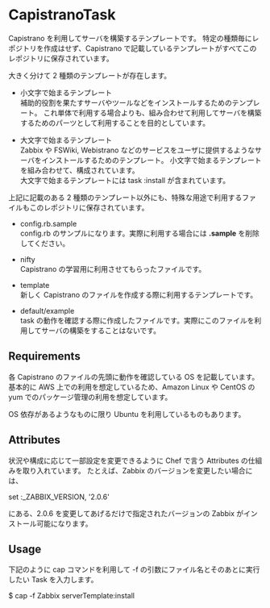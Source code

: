 CapistranoTask
==============
Capistrano を利用してサーバを構築するテンプレートです。
特定の種類毎にレポジトリを作成はせず、Capistrano で記載しているテンプレートがすべてこのレポジトリに保存されています。

大きく分けて 2 種類のテンプレートが存在します。

* 小文字で始まるテンプレート  
補助的役割を果たすサーバやツールなどをインストールするためのテンプレート。
これ単体で利用する場合よりも、組み合わせて利用してサーバを構築するためのパーツとして利用することを目的としています。

* 大文字で始まるテンプレート  
Zabbix や FSWiki, Webistrano などのサービスをユーザに提供するようなサーバをインストールするためのテンプレート。
小文字で始まるテンプレートを組み合わせて、構成されています。  
大文字で始まるテンプレートには task :install が含まれています。


上記に記載のある 2 種類のテンプレート以外にも、特殊な用途で利用するファイルもこのレポジトリに保存されています。

* config.rb.sample  
config.rb のサンプルになります。実際に利用する場合には **.sample** を削除してください。

* nifty  
Capistrano の学習用に利用させてもらったファイルです。

* template  
新しく Capistrano のファイルを作成する際に利用するテンプレートです。


* default/example  
task の動作を確認する際に作成したファイルです。実際にこのファイルを利用してサーバの構築をすることはないです。


Requirements
------------
各 Capistrano のファイルの先頭に動作を確認している OS を記載しています。
基本的に AWS 上での利用を想定しているため、Amazon Linux や CentOS の yum でのパッケージ管理の利用を想定しています。

OS 依存があるようなものに限り Ubuntu を利用しているものもあります。


Attributes
----------
状況や構成に応じて一部設定を変更できるように Chef で言う Attributes の仕組みを取り入れています。
たとえば、Zabbix のバージョンを変更したい場合には、

set :_ZABBIX_VERSION, '2.0.6'

にある、2.0.6 を変更してあげるだけで指定されたバージョンの Zabbix がインストール可能になります。


Usage
-----
下記のように cap コマンドを利用して -f の引数にファイル名とそのあとに実行したい Task を入力します。

$ cap -f Zabbix serverTemplate:install